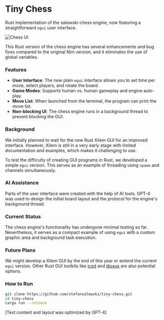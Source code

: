 # Tiny Chess

Rust implementation of the salewski-chess engine, now featuring a straightforward `egui` user interface.

![Chess UI](http://ssalewski.de/tmp/egui-chess.png)

This Rust version of the chess engine has several enhancements and bug fixes compared to the original Nim version, and it eliminates the use of global variables.

### Features

- **User Interface**: The new plain `egui` interface allows you to set time per move, select players, and rotate the board.
- **Game Modes**: Supports human vs. human gameplay and engine auto-play.
- **Move List**: When launched from the terminal, the program can print the move list.
- **Non-blocking UI**: The chess engine runs in a background thread to prevent blocking the GUI.

### Background

We initially planned to wait for the new Rust Xilem GUI for an improved interface. However, Xilem is still in a very early stage with limited documentation and examples, which makes it challenging to use.

To test the difficulty of creating GUI programs in Rust, we developed a simple `egui` version. This serves as an example of threading using `spawn` and channels simultaneously.

### AI Assistance

Parts of the user interface were created with the help of AI tools. GPT-4 was used to design the initial board layout and the protocol for the engine's background thread.

### Current Status

The chess engine's functionality has undergone minimal testing so far. Nevertheless, it serves as a compact example of using `egui` with a custom graphic area and background task execution.

### Future Plans

We might develop a Xilem GUI by the end of this year or extend the current `egui` version. Other Rust GUI toolkits like [iced](https://iced.rs/) and [dioxus](https://dioxuslabs.com/) are also potential options.

### How to Run

```sh
git clone https://github.com/stefansalewski/tiny-chess.git
cd tiny-chess
cargo run --release
```

[Text content and layout was optimized by GPT-4]

